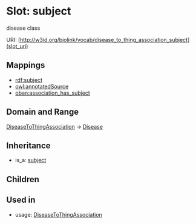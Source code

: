 # Slot: subject


disease class

URI: [http://w3id.org/biolink/vocab/disease_to_thing_association_subject](slot_uri)
## Mappings

 * [rdf:subject](http://purl.obolibrary.org/obo/rdf_subject)
 * [owl:annotatedSource](http://purl.obolibrary.org/obo/owl_annotatedSource)
 * [oban:association_has_subject](http://purl.obolibrary.org/obo/oban_association_has_subject)
## Domain and Range

[DiseaseToThingAssociation](DiseaseToThingAssociation.md) -> [Disease](Disease.md)
## Inheritance

 *  is_a: [subject](subject.md)
## Children

## Used in

 *  usage: [DiseaseToThingAssociation](DiseaseToThingAssociation.md)
